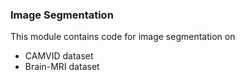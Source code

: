 ### Image Segmentation

This module contains code for image segmentation on
- CAMVID dataset
- Brain-MRI dataset
